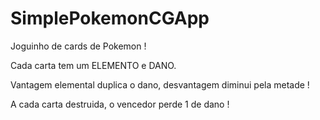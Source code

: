 # SimplePokemonCGApp
Joguinho de cards de Pokemon !

Cada carta tem um ELEMENTO e DANO. 

Vantagem elemental duplica o dano, desvantagem diminui pela metade !


A cada carta destruida, o vencedor perde 1 de dano !
